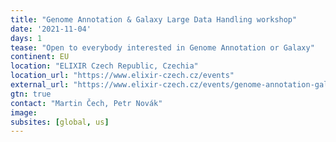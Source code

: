 ```yaml
---
title: "Genome Annotation & Galaxy Large Data Handling workshop"
date: '2021-11-04'
days: 1
tease: "Open to everybody interested in Genome Annotation or Galaxy"
continent: EU
location: "ELIXIR Czech Republic, Czechia"
location_url: "https://www.elixir-czech.cz/events"
external_url: "https://www.elixir-czech.cz/events/genome-annotation-galaxy-large-data-handling-online-workshop-nov-2021"
gtn: true
contact: "Martin Čech, Petr Novák"
image: 
subsites: [global, us]
---
```

